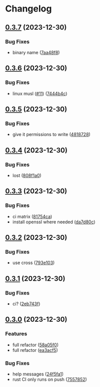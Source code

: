 # Changelog

## [0.3.7](https://github.com/env-store/rusty-cli/compare/v0.3.6...v0.3.7) (2023-12-30)


### Bug Fixes

* binary name ([7aa48f8](https://github.com/env-store/rusty-cli/commit/7aa48f8b1d5726ba77ab89c573ca64de2636dd19))

## [0.3.6](https://github.com/env-store/rusty-cli/compare/v0.3.5...v0.3.6) (2023-12-30)


### Bug Fixes

* linux musl ([#11](https://github.com/env-store/rusty-cli/issues/11)) ([7444b4c](https://github.com/env-store/rusty-cli/commit/7444b4c837a3c8204c4ff45c7b2c50b7db69b7d6))

## [0.3.5](https://github.com/env-store/rusty-cli/compare/v0.3.4...v0.3.5) (2023-12-30)


### Bug Fixes

* give it permissions to write ([4818728](https://github.com/env-store/rusty-cli/commit/4818728c536c730e998597d6a00bcdf2947a32d1))

## [0.3.4](https://github.com/env-store/rusty-cli/compare/v0.3.3...v0.3.4) (2023-12-30)


### Bug Fixes

* lost ([808f1a0](https://github.com/env-store/rusty-cli/commit/808f1a07eebc512c09d4590fc33bf7fbec1ba8f0))

## [0.3.3](https://github.com/env-store/rusty-cli/compare/v0.3.2...v0.3.3) (2023-12-30)


### Bug Fixes

* ci matrix ([81754ca](https://github.com/env-store/rusty-cli/commit/81754ca6c62a49d9740b30c4e4b8d3c091dd656d))
* install openssl where needed ([da7d80c](https://github.com/env-store/rusty-cli/commit/da7d80ce5fb54680242269e7a9fa01508cbc4f6f))

## [0.3.2](https://github.com/env-store/rusty-cli/compare/v0.3.1...v0.3.2) (2023-12-30)


### Bug Fixes

* use cross ([793e103](https://github.com/env-store/rusty-cli/commit/793e1037136f1f4f179ad652dc2c30bebc0daca4))

## [0.3.1](https://github.com/env-store/rusty-cli/compare/v0.3.0...v0.3.1) (2023-12-30)


### Bug Fixes

* ci? ([2eb743f](https://github.com/env-store/rusty-cli/commit/2eb743f750e406338790d08c98e0087fe15d6783))

## [0.3.0](https://github.com/env-store/rusty-cli/compare/0.2.1...v0.3.0) (2023-12-30)


### Features

* full refactor ([58a05f0](https://github.com/env-store/rusty-cli/commit/58a05f040b285378dd9f89edf62e849e57627fb8))
* full refactor ([ea3acf5](https://github.com/env-store/rusty-cli/commit/ea3acf5f59aee9c9394a0e5097419c606a681fdf))


### Bug Fixes

* help messages ([24f5fa1](https://github.com/env-store/rusty-cli/commit/24f5fa14b6c6c34ed25b7faf6e91ad4f0c9bf580))
* rust CI only runs on push ([7557852](https://github.com/env-store/rusty-cli/commit/75578526ed783b860aa7c412b2e45767de416433))
